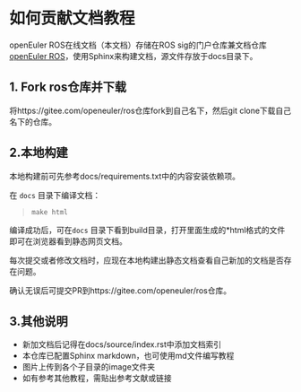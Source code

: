 # 如何贡献文档教程

openEuler ROS在线文档（本文档）存储在ROS sig的门户仓库兼文档仓库[openEuler ROS](https://gitee.com/openeuler/ros)，使用Sphinx来构建文档，源文件存放于docs目录下。

## 1. Fork ros仓库并下载

将https://gitee.com/openeuler/ros仓库fork到自己名下，然后git clone下载自己名下的仓库。

## 2.本地构建

本地构建前可先参考docs/requirements.txt中的内容安装依赖项。

在 `docs` 目录下编译文档：

> ```
> make html
> ```

编译成功后，可在`docs` 目录下看到build目录，打开里面生成的*html格式的文件即可在浏览器看到静态网页文档。

每次提交或者修改文档时，应现在本地构建出静态文档查看自己新加的文档是否存在问题。

确认无误后可提交PR到https://gitee.com/openeuler/ros仓库。

## 3.其他说明

- 新加文档后记得在docs/source/index.rst中添加文档索引
- 本仓库已配置Sphinx markdown，也可使用md文件编写教程
- 图片上传到各个子目录的image文件夹
- 如有参考其他教程，需贴出参考文献或链接
